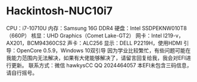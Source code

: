 # Hackintosh-NUC10i7
CPU：i7-10710U
内存：Samsung 16G DDR4
硬盘：Intel SSDPEKNW010T8（660P）
核显：UHD Graphics（Comet Lake-GT2）
网卡：Intel I219-v，AX201，BCM94360CS2
声卡：ALC256
显示：DELL P2219H，使用HDMI
引导：OpenCore 0.5.9，Windows 10双引导
因为学业比较繁忙，有些问题可能在我能力范围内无法解决，如果有大佬能够解决了，请留言回复给我，我会对EFI进行更新。
联系方式：微信 hawkysCC QQ 2024464057
本EFI未包含三码信息，请自行摇号。
